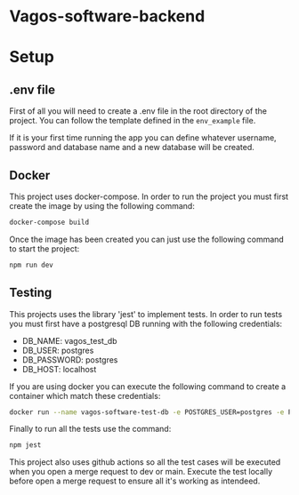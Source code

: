 # Vagos-software-backend

# Setup

## .env file

First of all you will need to create a .env file in the root directory of the project. You can follow the template defined in the `env_example` file.

If it is your first time running the app you can define whatever username, password and database name and a new database will be created.

## Docker

This project uses docker-compose. In order to run the project you must first create the image by using the following command:

```bash
docker-compose build
```

Once the image has been created you can just use the following command to start the project:

```bash
npm run dev
```

## Testing

This projects uses the library 'jest' to implement tests. In order to run tests you must first have a postgresql DB running with the following credentials:

- DB_NAME: vagos_test_db
- DB_USER: postgres
- DB_PASSWORD: postgres
- DB_HOST: localhost

If you are using docker you can execute the following command to create a container which match these credentials:

```bash
docker run --name vagos-software-test-db -e POSTGRES_USER=postgres -e POSTGRES_PASSWORD=postgres -e POSTGRES_DB=vagos_test_db -p 5432:5432 -d postgres
```

Finally to run all the tests use the command:

```bash
npm jest
```

This project also uses github actions so all the test cases will be executed when you open a merge request to dev or main. Execute the test locally before open a merge request to ensure all it's working as intendeed.
